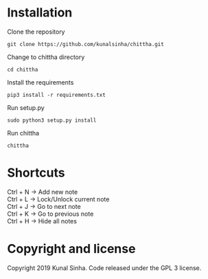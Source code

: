 # Installation
Clone the repository
```shell
git clone https://github.com/kunalsinha/chittha.git
```

Change to chittha directory
```shell
cd chittha
```

Install the requirements
```shell
pip3 install -r requirements.txt
```

Run setup.py
```shell
sudo python3 setup.py install
```

Run chittha
```shell
chittha
```

# Shortcuts

Ctrl + N -> Add new note  
Ctrl + L -> Lock/Unlock current note  
Ctrl + J -> Go to next note  
Ctrl + K -> Go to previous note  
Ctrl + H -> Hide all notes  

# Copyright and license

Copyright 2019 Kunal Sinha. Code released under the GPL 3 license.
